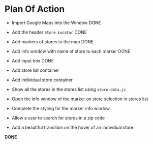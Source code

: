 # Plan Of Action

- Import Google Maps into the Window   DONE

- Add the header `Store Locator`       DONE

- Add markers of stores to the map     DONE

- Add info window with name of store to each marker          DONE

- Add input box  DONE

- Add store list container

- Add individual store container

- Show all the stores in the stores list using `store-data.js`

- Open the info window of the marker on store selection in stores list 

- Complete the styling for the marker info window

- Allow a user to search for stores in a zip code

- Add a beautiful transition on the hover of an individual store

**DONE**


